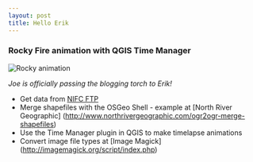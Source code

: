 ```yaml
---
layout: post
title: Hello Erik
---
```


### Rocky Fire animation with QGIS Time Manager
![Rocky animation](https://dl.dropboxusercontent.com/u/345322813/images/rocky.gif "Rocky animation")

_Joe is officially passing the blogging torch to Erik!_

+ Get data from [NIFC FTP](http://ftp.nifc.gov/)
+ Merge shapefiles with the OSGeo Shell - example at [North River Geographic] (http://www.northrivergeographic.com/ogr2ogr-merge-shapefiles)
+ Use the Time Manager plugin in QGIS to make timelapse animations
+ Convert image file types at [Image Magick] (http://imagemagick.org/script/index.php)
